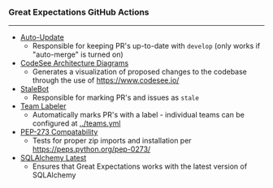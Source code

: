 ### Great Expectations GitHub Actions

---

* [Auto-Update](autoupdate.yml)
  - Responsible for keeping PR's up-to-date with `develop` (only works if "auto-merge" is turned on)
* [CodeSee Architecture Diagrams](codesee-arch-diagram.yml)
  - Generates a visualization of proposed changes to the codebase through the use of https://www.codesee.io/
* [StaleBot](stale.yml)
  - Responsible for marking PR's and issues as `stale`
* [Team Labeler](team-labeler.yml)
  - Automatically marks PR's with a label - individual teams can be configured at [../teams.yml](../teams.yml)
* [PEP-273 Compatability](test-pep273-compatability.yml)
  - Tests for proper zip imports and installation per https://peps.python.org/pep-0273/
* [SQLAlchemy Latest](test-sqlalchemy-latest.yml)
  - Ensures that Great Expectations works with the latest version of SQLAlchemy

